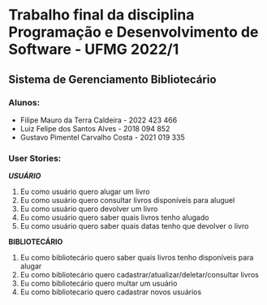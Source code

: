 # Trabalho final da disciplina Programação e Desenvolvimento de Software - UFMG 2022/1

## Sistema de Gerenciamento Bibliotecário

### Alunos:

- Filipe Mauro da Terra Caldeira - 2022 423 466
- Luiz Felipe dos Santos Alves - 2018 094 852
- Gustavo Pimentel Carvalho Costa - 2021 019 335

### User Stories:

***USUÁRIO***

1. Eu como usuário quero alugar um livro
2. Eu como usuário quero consultar livros disponíveis para aluguel
3. Eu como usuário quero devolver um livro
4. Eu como usuário quero saber quais livros tenho alugado
5. Eu como usuário quero saber quais datas tenho que devolver o livro

**BIBLIOTECÁRIO**

1. Eu como bibliotecário quero saber quais livros tenho disponíveis para alugar
2. Eu como bibliotecário quero cadastrar/atualizar/deletar/consultar livros
3. Eu como bibliotecário quero multar um usuário
4. Eu como bibliotecario quero cadastrar novos usuários

